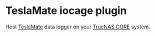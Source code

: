 # TeslaMate iocage plugin

Host [TeslaMate](https://github.com/teslamate-org/teslamate) data logger on your [TrueNAS CORE](https://www.truenas.com/truenas-core/) system.
